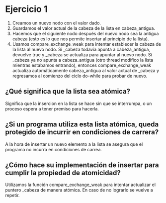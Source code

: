 # Ejercicio 1

1. Creamos un nuevo nodo con el valor dado.
2. Guardamos el valor actual de la cabeza de la lista en cabeza_antigua.
3. Hacemos que el siguiente nodo después del nuevo nodo sea la antigua cabeza (esto es lo que nos permite insertar al principio de la lista).
4. Usamos compare_exchange_weak para intentar establecer la cabeza de la lista al nuevo nodo. Si \_cabeza todavía apunta a cabeza_antigua, devuelve true y \_cabeza se actualiza para apuntar al nuevo nodo. Si \_cabeza ya no apunta a cabeza_antigua (otro thread modifico la lista mientras estabamos entrando), entonces compare_exchange_weak actualiza automáticamente cabeza_antigua al valor actual de \_cabeza y regresamos al comienzo del ciclo do-while para probar de nuevo.

## ¿Qué significa que la lista sea atómica?

Significa que la insercion en la lista se hace sin que se interrumpa, o un proceso espera a tener premiso para hacerla.

## ¿Si un programa utiliza esta lista atómica, queda protegido de incurrir en condiciones de carrera?

A la hora de insertar un nuevo elemento a la lista se asegura que el programa no incurra en condiciones de carrea.

## ¿Cómo hace su implementación de insertar para cumplir la propiedad de atomicidad?

Utilizamos la función compare_exchange_weak para intentar actualizar el puntero \_cabeza de manera atómica. En caso de no lograrlo se vuelve a repetir.
